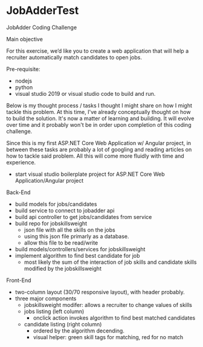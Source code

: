 # JobAdderTest
JobAdder Coding Challenge 

Main objective

For this exercise, we’d like you to create a web application that will help a recruiter automatically match candidates to open jobs.

Pre-requisite:
- nodejs
- python
- visual studio 2019 or visual studio code to build and run.

Below is my thought process / tasks I thought I might share on how I might tackle this problem. At this time, I've already conceptually thought on how to build the solution. 
It's now a matter of learning and building. It will evolve over time and it probably won't be in order upon completion of this coding challenge. 

Since this is my first ASP.NET Core Web Application w/ Angular project, in between these tasks are probably a lot of googling and reading articles on how to tackle said problem. 
All this will come more fluidly with time and experience.
- start visual studio boilerplate project for ASP.NET Core Web Application/Angular project

Back-End
- build models for jobs/candidates
- build service to connect to jobadder api
- build api controller to get jobs/candidates from service
- build repo for jobskillsweight
  - json file with all the skills on the jobs
  - using this json file primarly as a database. 
  - allow this file to be read/write
- build models/controllers/services for jobskillsweight
- implement algorithm to find best candidate for job
  - most likely the sum of the interaction of job skills and candidate skills modified by the jobskillsweight


Front-End
- two-column layout (30/70 responsive layout), with header probably.
- three major components
  - jobskillsweight modifer: allows a recruiter to change values of skills
  - jobs listing (left column)
    - onclick action invokes algorithm to find best matched candidates
  - candidate listing (right column)
    - ordered by the algorithm decending.
    - visual helper: green skill tags for matching, red for no match
    
